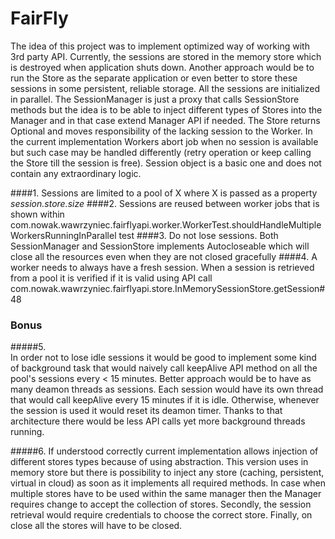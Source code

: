 # FairFly

The idea of this project was to implement optimized way of working with 3rd party API. 
Currently, the sessions are stored in the memory store which is destroyed when application shuts down. Another approach would be
to run the Store as the separate application or even better to store these sessions in some persistent, reliable storage. 
All the sessions are initialized in parallel. The SessionManager is just a proxy that calls SessionStore methods
but the idea is to be able to inject different types of Stores into the Manager and in that case extend Manager API if
needed. The Store returns Optional<Session> and moves responsibility of the lacking session to the Worker. In the current
implementation Workers abort job when no session is available but such case may be handled differently (retry operation or
keep calling the Store till the session is free). Session object is a basic one and does not contain any extraordinary logic.

####1. Sessions are limited to a pool of X where X is passed as a property <i>session.store.size</i>
####2. Sessions are reused between worker jobs that is shown within com.nowak.wawrzyniec.fairflyapi.worker.WorkerTest.shouldHandleMultipleWorkersRunningInParallel test
####3. Do not lose sessions. Both SessionManager and SessionStore implements Autocloseable which will close all the resources even when they are not closed gracefully
####4. A worker needs to always have a fresh session. When a session is retrieved from a pool it is verified if it is valid using API call com.nowak.wawrzyniec.fairflyapi.store.InMemorySessionStore.getSession#48

### Bonus
#####5.  
In order not to lose idle sessions it would be good to implement some kind of background task that would naively call keepAlive API method on all the pool's sessions every < 15 minutes. 
Better approach would be to have as many deamon threads as sessions. Each session would have its own thread that would call keepAlive every 15 minutes if it is idle.
Otherwise, whenever the session is used it would reset its deamon timer. Thanks to that architecture there would be less API calls yet more background threads running.

#####6.
If understood correctly current implementation allows injection of different stores types because of using abstraction. This version uses in memory store but
there is possibility to inject any store (caching, persistent, virtual in cloud) as soon as it implements all required methods.
In case when multiple stores have to be used within the same manager then the Manager requires change to accept the collection of stores.
Secondly, the session retrieval would require credentials to choose the correct store. Finally, on close all the stores will have to be closed. 
